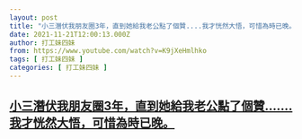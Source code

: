 ```yaml
---
layout: post
title: "小三潛伏我朋友圈3年，直到她給我老公點了個贊....我才恍然大悟，可惜為時已晚。"
date: 2021-11-21T12:00:13.000Z
author: 打工妹四妹
from: https://www.youtube.com/watch?v=K9jXeHmlhko
tags: [ 打工妹四妹 ]
categories: [ 打工妹四妹 ]
---
```

<!--1637496013000-->
[小三潛伏我朋友圈3年，直到她給我老公點了個贊.......我才恍然大悟，可惜為時已晚。](https://www.youtube.com/watch?v=K9jXeHmlhko)
------

<div>

</div>
